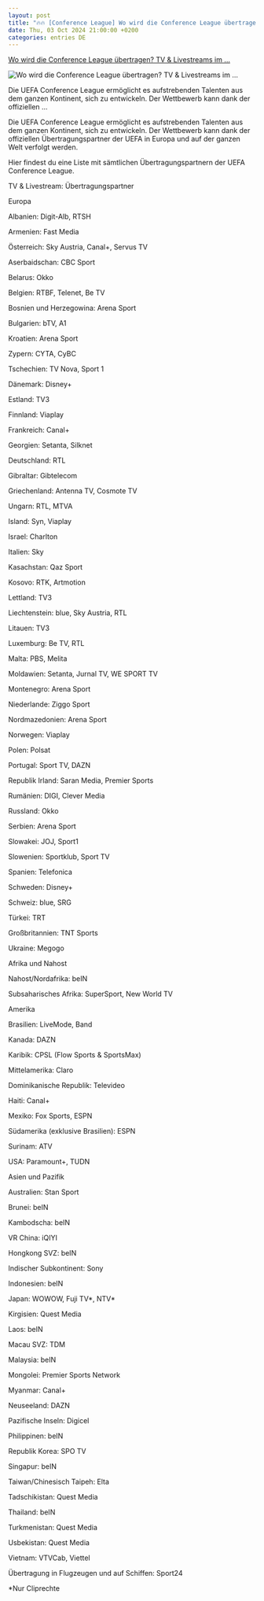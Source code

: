 ```yaml
---
layout: post
title: "🔥🔥 [Conference League] Wo wird die Conference League übertragen? TV & Livestreams im ..."
date: Thu, 03 Oct 2024 21:00:00 +0200
categories: entries DE
---
```

[Wo wird die Conference League übertragen? TV & Livestreams im ...](https://de.uefa.com/uefaconferenceleague/news/0285-18f7f1f6b9b4-8e803304a44b-1000--wo-wird-die-conference-league-ubertragen-tv-livestreams-im/)

![Wo wird die Conference League übertragen? TV & Livestreams im ...](https://editorial.uefa.com/resources/0291-1bf4b877b838-2803c1a73a92-1000/16x9_uecl_wtw_2024_1_20240927105520.jpeg)

Die UEFA Conference League ermöglicht es aufstrebenden Talenten aus dem ganzen Kontinent, sich zu entwickeln. Der Wettbewerb kann dank der offiziellen ...

Die UEFA Conference League ermöglicht es aufstrebenden Talenten aus dem ganzen Kontinent, sich zu entwickeln. Der Wettbewerb kann dank der offiziellen Übertragungspartner der UEFA in Europa und auf der ganzen Welt verfolgt werden.

Hier findest du eine Liste mit sämtlichen Übertragungspartnern der UEFA Conference League.

TV & Livestream: Übertragungspartner

Europa

Albanien: Digit-Alb, RTSH

Armenien: Fast Media

Österreich: Sky Austria, Canal+, Servus TV

Aserbaidschan: CBC Sport

Belarus: Okko

Belgien: RTBF, Telenet, Be TV

Bosnien und Herzegowina: Arena Sport

Bulgarien: bTV, A1

Kroatien: Arena Sport

Zypern: CYTA, CyBC

Tschechien: TV Nova, Sport 1

Dänemark: Disney+

Estland: TV3

Finnland: Viaplay

Frankreich: Canal+

Georgien: Setanta, Silknet

Deutschland: RTL

Gibraltar: Gibtelecom

Griechenland: Antenna TV, Cosmote TV

Ungarn: RTL, MTVA

Island: Syn, Viaplay

Israel: Charlton

Italien: Sky

Kasachstan: Qaz Sport

Kosovo: RTK, Artmotion

Lettland: TV3

Liechtenstein: blue, Sky Austria, RTL

Litauen: TV3

Luxemburg: Be TV, RTL

Malta: PBS, Melita

Moldawien: Setanta, Jurnal TV, WE SPORT TV

Montenegro: Arena Sport

Niederlande: Ziggo Sport

Nordmazedonien: Arena Sport

Norwegen: Viaplay

Polen: Polsat

Portugal: Sport TV, DAZN

Republik Irland: Saran Media, Premier Sports

Rumänien: DIGI, Clever Media

Russland: Okko

Serbien: Arena Sport

Slowakei: JOJ, Sport1

Slowenien: Sportklub, Sport TV

Spanien: Telefonica

Schweden: Disney+

Schweiz: blue, SRG

Türkei: TRT

Großbritannien: TNT Sports

Ukraine: Megogo

Afrika und Nahost

Nahost/Nordafrika: beIN

Subsaharisches Afrika: SuperSport, New World TV

Amerika

Brasilien: LiveMode, Band

Kanada: DAZN

Karibik: CPSL (Flow Sports & SportsMax)

Mittelamerika: Claro

Dominikanische Republik: Televideo

Haiti: Canal+

Mexiko: Fox Sports, ESPN

Südamerika (exklusive Brasilien): ESPN

Surinam: ATV

USA: Paramount+, TUDN

Asien und Pazifik

Australien: Stan Sport

Brunei: beIN

Kambodscha: beIN

VR China: iQIYI

Hongkong SVZ: beIN

Indischer Subkontinent: Sony

Indonesien: beIN

Japan: WOWOW, Fuji TV*, NTV*

Kirgisien: Quest Media

Laos: beIN

Macau SVZ: TDM

Malaysia: beIN

Mongolei: Premier Sports Network

Myanmar: Canal+

Neuseeland: DAZN

Pazifische Inseln: Digicel

Philippinen: beIN

Republik Korea: SPO TV

Singapur: beIN

Taiwan/Chinesisch Taipeh: Elta

Tadschikistan: Quest Media

Thailand: beIN

Turkmenistan: Quest Media

Usbekistan: Quest Media

Vietnam: VTVCab, Viettel

Übertragung in Flugzeugen und auf Schiffen: Sport24

*Nur Cliprechte

